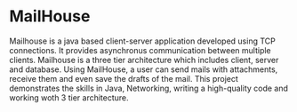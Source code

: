 # MailHouse
Mailhouse is a java based client-server application developed using TCP connections. It provides asynchronus communication between multiple clients. Mailhouse is a three tier architecture which includes client, server and database.
Using MailHouse, a user can send mails with attachments, receive them and even save the drafts of the mail.
This project demonstrates the skills in Java, Networking, writing a high-quality code and working woth 3 tier architecture.
